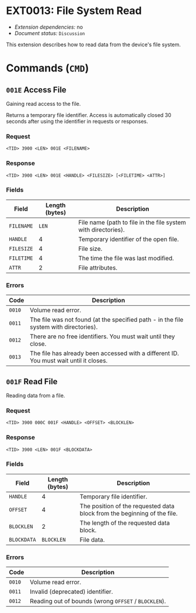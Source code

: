 # EXT0013: File System Read

* *Extension dependencies:* no
* *Document status:* `Discussion`

This extension describes how to read data from the device's file system.


# Commands (`CMD`)

## `001E` Access File

Gaining read access to the file.

Returns a temporary file identifier. Access is automatically closed 30 seconds after using the identifier in requests or responses.

### Request

```
<TID> 3900 <LEN> 001E <FILENAME>
```

### Response

```
<TID> 3900 <LEN> 001E <HANDLE> <FILESIZE> [<FILETIME> <ATTR>]
```

### Fields

Field       | Length (bytes) | Description
------------|----------------|------------
`FILENAME`  | `LEN`          | File name (path to file in the file system with directories).
`HANDLE`    | 4              | Temporary identifier of the open file.
`FILESIZE`  | 4              | File size.
`FILETIME`  | 4              | The time the file was last modified.
`ATTR`      | 2              | File attributes.

### Errors

Code   | Description
-------|---------
`0010` | Volume read error.
`0011` | The file was not found (at the specified path - in the file system with directories).
`0012` | There are no free identifiers. You must wait until they close.
`0013` | The file has already been accessed with a different ID. You must wait until it closes.



## `001F` Read File

Reading data from a file.

### Request

```
<TID> 3900 000C 001F <HANDLE> <OFFSET> <BLOCKLEN>
```

### Response

```
<TID> 3900 <LEN> 001F <BLOCKDATA>
```

### Fields

Field       | Length (bytes) | Description
------------|----------------|---------
`HANDLE`    | 4              | Temporary file identifier.
`OFFSET`    | 4              | The position of the requested data block from the beginning of the file.
`BLOCKLEN`  | 2              | The length of the requested data block.
`BLOCKDATA` | `BLOCKLEN`     | File data.

### Errors

Code   | Description
-------|------------
`0010` | Volume read error.
`0011` | Invalid (deprecated) identifier.
`0012` | Reading out of bounds (wrong `OFFSET` / `BLOCKLEN`).
